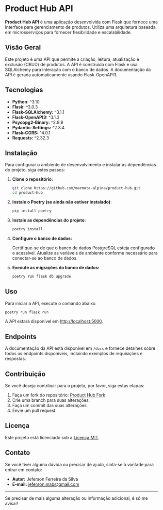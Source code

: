 # Product Hub API

**Product Hub API** é uma aplicação desenvolvida com Flask que fornece uma interface para gerenciamento de produtos. Utiliza uma arquitetura baseada em microsserviços para fornecer flexibilidade e escalabilidade.

## Visão Geral

Este projeto é uma API que permite a criação, leitura, atualização e exclusão (CRUD) de produtos. A API é construída com Flask e usa SQLAlchemy para interação com o banco de dados. A documentação da API é gerada automaticamente usando Flask-OpenAPI3.

## Tecnologias

- **Python:** ^3.10
- **Flask:** ^3.0.3
- **Flask-SQLAlchemy:** ^3.1.1
- **Flask-OpenAPI3:** ^3.1.3
- **Psycopg2-Binary:** ^2.9.9
- **Pydantic-Settings:** ^2.3.4
- **Flask-CORS:** ^4.0.1
- **Requests:** ^2.32.3

## Instalação

Para configurar o ambiente de desenvolvimento e instalar as dependências do projeto, siga estes passos:

1. **Clone o repositório:**

   ```bash
   git clone https://github.com/marmota-alpina/product-hub.git
   cd product-hub
   ```

2. **Instale o Poetry (se ainda não estiver instalado):**

   ```bash
   pip install poetry
   ```

3. **Instale as dependências do projeto:**

   ```bash
   poetry install
   ```

4. **Configure o banco de dados:**

   Certifique-se de que o banco de dados PostgreSQL esteja configurado e acessível. Atualize as variáveis de ambiente conforme necessário para conectar-se ao banco de dados.

5. **Execute as migrações do banco de dados:**

   ```bash
   poetry run flask db upgrade
   ```

## Uso

Para iniciar a API, execute o comando abaixo:

```bash
poetry run flask run
```

A API estará disponível em [http://localhost:5000](http://localhost:5000).

## Endpoints

A documentação da API está disponível em `/docs` e fornece detalhes sobre todos os endpoints disponíveis, incluindo exemplos de requisições e respostas.

## Contribuição

Se você deseja contribuir para o projeto, por favor, siga estas etapas:

1. Faça um fork do repositório: [Product Hub Fork](https://github.com/marmota-alpina/product-hub/fork)
2. Crie uma branch para suas alterações.
3. Faça um commit das suas alterações.
4. Envie um pull request.

## Licença

Este projeto está licenciado sob a [Licença MIT](LICENSE).

## Contato

Se você tiver alguma dúvida ou precisar de ajuda, sinta-se à vontade para entrar em contato:

- **Autor:** Jeferson Ferreira da Silva
- **E-mail:** jeferson.mab@gmail.com

---

Se precisar de mais alguma alteração ou informação adicional, é só me avisar!
